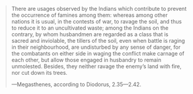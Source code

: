 > There are usages observed by the Indians which contribute to prevent the occurrence of famines among them: whereas among other nations it is usual, in the contests of war, to ravage the soil, and thus to reduce it to an uncultivated waste; among the Indians on the contrary, by whom husbandmen are regarded as a class that is sacred and inviolable, the tillers of the soil, even when battle is raging in their neighbourhood, are undisturbed by any sense of danger, for the combatants on either side in waging the conflict make carnage of each other, but allow those engaged in husbandry to remain unmolested. Besides, they neither ravage the enemy’s land with fire, nor cut down its trees.
> 
> —Megasthenes, according to Diodorus, 2.35—2.42.